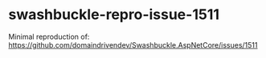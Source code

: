 # swashbuckle-repro-issue-1511
Minimal reproduction of: https://github.com/domaindrivendev/Swashbuckle.AspNetCore/issues/1511
